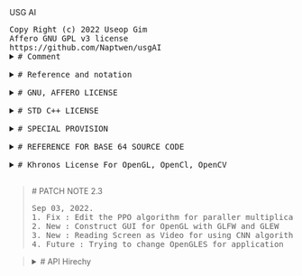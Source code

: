 <!DOCTYPE HTML>
<HTML>

<HEAD>
   USG AI
</HEAD>

<BODY>
   <PRE>
Copy Right (c) 2022 Useop Gim
Affero GNU GPL v3 license 
https://github.com/Naptwen/usgAI
<details>
<summary># Comment</summary>
   I coded this program for creating an A. I with freedom under positive purpose
   for the world. So hope it is useful for mathematicians, programmers, scientists,
   and whoever is interested.
</details>
<details>
<summary># Reference and notation</summary>
   1. The origin of this software must not be misrepresented; you must not
   claim that you wrote the original software. If you use this software
   in a product, an acknowledgment in the product documentation would be
   appreciated but is not required.
   2. Altered source versions must be plainly marked as such,
   and must not be misrepresented as being the original software.
   3. This notice may not be removed or altered from any source distribution.
</details>
<details>
<summary># GNU, AFFERO LICENSE</summary>
   This file is part of the usg_AI Library
   you can redistribute it and/or modify it under the terms of the GNU Affero.
   Affero General Public License V3 as published by the Free Software
   Foundation. http://www.gnu.org/licenses/ But, WITHOUT ANY WARRANTY without
   even the implied warranty of MERCHANTABILITY or FITNESS FOR A PARTICULAR
   PURPOSE. See the GNU General Public License and Affero license for more details
</details>
<details>
<summary># STD C++ LICENSE</summary>
   The core part of standard c++ library is base on the using LLVM clang library
</details>
<details>
<summary># SPECIAL PROVISION</summary>
   To prevent and make users take responsibility, for the uncontrollable and
   unpredictable dangers in the future, a special provision for using this program
   for responsibility. This library is restricted about any purpose that breaks the
   Laws of Robotic including intentness, negligence, and recklessness also
   restricted and users take responsibility.
</details>
<details>
<summary># REFERENCE FOR BASE 64 SOURCE CODE</summary>

   base64.cpp and base64.h
   
   base64 encoding and decoding with C++.
   More information at
     https://renenyffenegger.ch/notes/development/Base64/Encoding-and-decoding-base-64-with-cpp

   Version: 2.rc.08 (release candidate)

   Copyright (C) 2004-2017, 2020, 2021 René Nyffenegger

   This source code is provided 'as-is', without any express or implied
   warranty. In no event will the author be held liable for any damages
   arising from the use of this software.

   Permission is granted to anyone to use this software for any purpose,
   including commercial applications, and to alter it and redistribute it
   freely, subject to the following restrictions:

   1. The origin of this source code must not be misrepresented; you must not
      claim that you wrote the original source code. If you use this source code
      in a product, an acknowledgment in the product documentation would be
      appreciated but is not required.

   2. Altered source versions must be plainly marked as such, and must not be
      misrepresented as being the original source code.

   3. This notice may not be removed or altered from any source distribution.

   René Nyffenegger rene.nyffenegger@adp-gmbh.ch
</details>
<details>
<summary># Khronos License For OpenGL, OpenCl, OpenCV</summary>
   The core part of OpenCL, OpenGL, OpenCV are following Khronos license
   https://www.khronos.org/legal/Khronos_Apache_2.0_CLA
</details>
</PRE>
</BODY>
<BLOCKQUOTE>
<summary># PATCH NOTE 2.3</summary>
<PRE>
Sep 03, 2022.
1. Fix : Edit the PPO algorithm for paraller multiplication
2. New : Construct GUI for OpenGL with GLFW and GLEW
3. New : Reading Screen as Video for using CNN algorithm
4. Future : Trying to change OpenGLES for application
</PRE>
</BLOCKQUOTE>
<BLOCKQUOTE>
<details>Tree
<BLOCKQUOTE>
The mouse over text explains what is the function of header file and some header file is directly linked to the original code source website
</BLOCKQUOTE>
   <summary># API Hirechy</summary>
   <ul class="menu">
      <li>
         <a href="#"><span title="This is the main program">main.cpp</span></a>
         <ul class="submenu">
            <li><a href="#"><span title="This is for connection GUI">usg_Khronos.hpp</span></a></li>
            <ul class="submenu">
               <li><a href="#"><span title="This is for graphic and UI object">usg_OpenGL.hpp</span></span></a></li>
               <ul class="submenu">
                  <li><a href="#"><span title="This is for image and video">usg_OpenCV.hpp</span></a></li>
                  <ul class="submenu">
                     <li><a href="#"><span title="This is for fragment shader for 3d object">shader.frag</span></li>
                     <li><a href="#"><span title="This is for vertices shader for 3d object">shader.vert</span></li>
                     <li><a href="https://www.glfw.org/"><button title="This is for easy making OpenGL window">glfw3.h</button></li>
                     <li><a href="http://glew.sourceforge.net/"><button title="This is for easy making VAO for OpenGL">glew.h</button></li>
                     <li><a href="https://opencv.org/"><button title="This is for loading image">imgcode.h</button></li>
                     <li><a href="https://opencv.org/"><button title="This is for loading video">video.h</button></li>
                  </ul>
               </ul>
            </ul>
            <li><a href="#"><span title="This is for console user interface">usg_CLI.hpp</span></a></li>
            <ul class="submenu">
               <li><a href="#"><span title="This is for console interface for AI">usg_CLI_RL.hpp</span></a></li>
               <ul class="submenu">
                  <li><a href="#"><span title="This is for running AI program">usg_RL_AI.hpp</span></a></li>
                  <ul class="submenu">
                     <li><a href="#"><span title="This is for multi threading agents">usg_RL_hivemind.hpp</span></a></li>
                     <ul class="submenu">
                        <li><a href="#"><span title="This is for setting rule and enviroment">usg_RL_rule_book.hpp</span></a></li>
                        <ul class="submenu">
                           <li><a href="#"><span title="This is for RL model algorithm">usg_RL_model.hpp</span></a></li>
                           <ul class="submenu">
                              <li><a href="#"><span title="This is for Neurla network algorithm">usg_Neural.hpp</span></a></li>
                              <ul class="submenu">
                                 <li><a href="#"><span title="This is for Neurla network functions">usg_Neural_function.hpp</span></a></li>
                                 <ul class="submenu">
                                    <li><a href="#"><span title="This is for CNN network algorithm">usg_CNN.hpp</span></a></li>
                                    <ul class="submenu">
                                       <li><a href="#"><span title="This is for CNN network functions">usg_CNN_function.hpp</span></a></li>
                                       <ul class="submenu">
                                          <li><a href="#"><span title="This is for some convenient functinos">usg_etc_algorithm.hpp</span></a></li>
                                          <ul class="submenu">
                                             <li><a href="https://renenyffenegger.ch/notes/development/Base64/Encoding-and-decoding-base-64-with-cpp"><button title="This is to reduce file size and communicate through network ">base_64.h</button></a></li>
                                             <li><a href="#"><span title="This is for intersection between GPGPU and CPU">usg_vmatrix_Merge.hpp</span></a></li>
                                             <ul class="submenu">
                                                <li><a href="#"><span title="This is for matrix calculation algorithm base on standard vector container">usg_vmatrix.hpp</span></a></li>
                                                <li><a href="#"><span title="This is for OpenCL gpgpu kernel interchange algorithm">usg_OpenCL.hpp</span></a></li>
                                                <ul class="submenu">
                                                   <li><a href="https://www.khronos.org/opencl/"><button title="This is for OpenCL">CL.h</button></a></li></ul>
                                          </ul>
                                       </ul>
                                    </ul>
                                 </ul>
                              </ul>
                           </ul>
                        </ul>
                     </ul>
                  </ul>
               </ul>
            </ul>
         </ul>
      </ul>
   </ul>
</details>
</BLOCKQUOTE>
</HTML>

